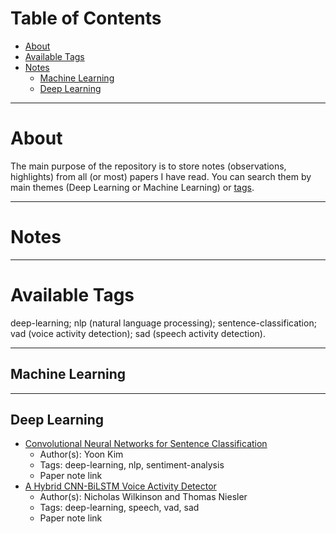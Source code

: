 # Table of Contents

- [About](#about)
- [Available Tags](#available-tags)
- [Notes](#titles)
    - [Machine Learning](#machine-learning)
    - [Deep Learning](#deep-learning)

----------------------------------

# About

The main purpose of the repository is to store notes (observations, highlights) from all (or most) papers I have read. You can search them by main themes (Deep Learning or Machine Learning) or [tags](#tags).

----------------------------------

# Notes

----------------------------------

# Available Tags

deep-learning; nlp (natural language processing); sentence-classification; vad (voice activity detection); sad (speech activity detection).

----------------------------------

## Machine Learning

----------------------------------

## Deep Learning

* [Convolutional Neural Networks for Sentence Classification](https://arxiv.org/abs/1408.5882)
    * Author(s): Yoon Kim
    * Tags: deep-learning, nlp, sentiment-analysis
    * Paper note link
* [A Hybrid CNN-BiLSTM Voice Activity Detector](https://arxiv.org/abs/2103.03529)
    * Author(s): Nicholas Wilkinson and Thomas Niesler
    * Tags: deep-learning, speech, vad, sad
    * Paper note link
